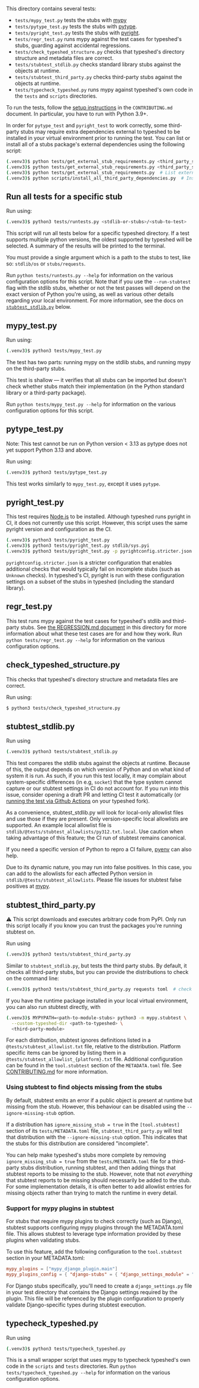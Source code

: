 This directory contains several tests:
- `tests/mypy_test.py`
tests the stubs with [mypy](https://github.com/python/mypy/)
- `tests/pytype_test.py` tests the stubs with
[pytype](https://github.com/google/pytype/).
- `tests/pyright_test.py` tests the stubs with
[pyright](https://github.com/microsoft/pyright).
- `tests/regr_test.py` runs mypy against the test cases for typeshed's
stubs, guarding against accidental regressions.
- `tests/check_typeshed_structure.py` checks that typeshed's directory
structure and metadata files are correct.
- `tests/stubtest_stdlib.py` checks standard library stubs against the
objects at runtime.
- `tests/stubtest_third_party.py` checks third-party stubs against the
objects at runtime.
- `tests/typecheck_typeshed.py` runs mypy against typeshed's own code
in the `tests` and `scripts` directories.

To run the tests, follow the [setup instructions](../CONTRIBUTING.md#preparing-the-environment)
in the `CONTRIBUTING.md` document. In particular, you have to run with Python 3.9+.

In order for `pytype_test` and `pyright_test` to work correctly, some third-party stubs
may require extra dependencies external to typeshed to be installed in your virtual environment
prior to running the test.
You can list or install all of a stubs package's external dependencies using the following script:
```bash
(.venv3)$ python tests/get_external_stub_requirements.py <third_party_stub>  # List external dependencies for <third_party_stub>
(.venv3)$ python tests/get_external_stub_requirements.py <third_party_stub1> <third_party_stub2>  # List external dependencies for <third_party_stub1> and <third_party_stub2>
(.venv3)$ python tests/get_external_stub_requirements.py  # List external dependencies for all third-party stubs in typeshed
(.venv3)$ python scripts/install_all_third_party_dependencies.py  # Install external dependencies for all third-party stubs in typeshed
```

## Run all tests for a specific stub

Run using:
```bash
(.venv3)$ python3 tests/runtests.py <stdlib-or-stubs>/<stub-to-test>
```

This script will run all tests below for a specific typeshed directory. If a
test supports multiple python versions, the oldest supported by typeshed will
be selected. A summary of the results will be printed to the terminal.

You must provide a single argument which is a path to the stubs to test, like
so: `stdlib/os` or `stubs/requests`.

Run `python tests/runtests.py --help` for information on the various configuration options
for this script. Note that if you use the `--run-stubtest` flag with the stdlib stubs,
whether or not the test passes will depend on the exact version of Python
you're using, as well as various other details regarding your local environment.
For more information, see the docs on [`stubtest_stdlib.py`](#stubtest_stdlibpy) below.

## mypy\_test.py

Run using:
```bash
(.venv3)$ python3 tests/mypy_test.py
```

The test has two parts: running mypy on the stdlib stubs,
and running mypy on the third-party stubs.

This test is shallow — it verifies that all stubs can be
imported but doesn't check whether stubs match their implementation
(in the Python standard library or a third-party package).

Run `python tests/mypy_test.py --help` for information on the various configuration options
for this script.

## pytype\_test.py

Note: This test cannot be run on Python version < 3.13 as pytype does not yet support
Python 3.13 and above.

Run using:
```bash
(.venv3)$ python3 tests/pytype_test.py
```

This test works similarly to `mypy_test.py`, except it uses `pytype`.

## pyright\_test.py

This test requires [Node.js](https://nodejs.org) to be installed. Although
typeshed runs pyright in CI, it does not currently use this script. However,
this script uses the same pyright version and configuration as the CI.
```bash
(.venv3)$ python3 tests/pyright_test.py                                # Check all files
(.venv3)$ python3 tests/pyright_test.py stdlib/sys.pyi                 # Check one file
(.venv3)$ python3 tests/pyright_test.py -p pyrightconfig.stricter.json # Check with the stricter config.
```

`pyrightconfig.stricter.json` is a stricter configuration that enables additional
checks that would typically fail on incomplete stubs (such as `Unknown` checks).
In typeshed's CI, pyright is run with these configuration settings on a subset of
the stubs in typeshed (including the standard library).

## regr\_test.py

This test runs mypy against the test cases for typeshed's stdlib and third-party
stubs. See [the REGRESSION.md document](./REGRESSION.md)
in this directory
for more information about what
these test cases are for and how they work. Run `python tests/regr_test.py --help`
for information on the various configuration options.

## check\_typeshed\_structure.py

This checks that typeshed's directory structure and metadata files are correct.

Run using:
```bash
$ python3 tests/check_typeshed_structure.py
```

## stubtest\_stdlib.py

Run using
```bash
(.venv3)$ python3 tests/stubtest_stdlib.py
```

This test compares the stdlib stubs against the objects at runtime. Because of
this, the output depends on which version of Python and on what kind of system
it is run.
As such, if you run this test locally, it may complain about system-specific
differences (in e.g, `socket`) that the type system cannot capture or our stubtest settings
in CI do not account for. If you run into this issue, consider opening a draft PR and letting CI
test it automatically (or
[running the test via Github Actions](https://docs.github.com/en/actions/managing-workflow-runs/manually-running-a-workflow#running-a-workflow)
on your typeshed fork).

As a convenience, stubtest\_stdlib.py will look for local-only allowlist files
and use those if they are present. Only version-specific local allowlists are supported.
An example local allowlist file is
`stdlib/@tests/stubtest_allowlists/py312.txt.local`. Use caution when taking advantage of this feature;
the CI run of stubtest remains canonical.

If you need a specific version of Python to repro a CI failure,
[pyenv](https://github.com/pyenv/pyenv) can also help.

Due to its dynamic nature, you may run into false positives. In this case, you
can add to the allowlists for each affected Python version in
`stdlib/@tests/stubtest_allowlists`. Please file issues for stubtest false positives
at [mypy](https://github.com/python/mypy/issues).

## stubtest\_third\_party.py

:warning: This script downloads and executes arbitrary code from PyPI. Only run
this script locally if you know you can trust the packages you're running
stubtest on.

Run using
```bash
(.venv3)$ python3 tests/stubtest_third_party.py
```

Similar to `stubtest_stdlib.py`, but tests the third party stubs. By default,
it checks all third-party stubs, but you can provide the distributions to
check on the command line:

```bash
(.venv3)$ python3 tests/stubtest_third_party.py requests toml  # check stubs/requests and stubs/toml
```

If you have the runtime package installed in your local virtual environment, you can also run stubtest
directly, with
```bash
(.venv3)$ MYPYPATH=<path-to-module-stubs> python3 -m mypy.stubtest \
  --custom-typeshed-dir <path-to-typeshed> \
  <third-party-module>
```

For each distribution, stubtest ignores definitions listed in a `@tests/stubtest_allowlist.txt` file,
relative to the distribution. Platform specific items can be ignored by listing them
in a `@tests/stubtest_allowlist_{platform}.txt` file. Additional configuration
can be found in the `tool.stubtest` section of the `METADATA.toml` file. See
[CONTRIBUTING.md](../CONTRIBUTING.md#the-metadatatoml-file) for more information.

### Using stubtest to find objects missing from the stubs

By default, stubtest emits an error if a public object is present at runtime
but missing from the stub. However, this behaviour can be disabled using the
`--ignore-missing-stub` option.

If a distribution has `ignore_missing_stub = true` in the `[tool.stubtest]` section of its
`tests/METADATA.toml` file, `stubtest_third_party.py` will test that distribution with the
`--ignore-missing-stub` option. This indicates that the stubs for this distribution are
considered "incomplete".

You can help make typeshed's stubs more complete by removing
`ignore_missing_stub = true` from the `tests/METADATA.toml` file for a
third-party stubs distribution, running stubtest, and then adding things that
stubtest reports to be missing to the stub. However, note that not *everything*
that stubtest reports to be missing should necessarily be added to the stub.
For some implementation details, it is often better to add allowlist entries
for missing objects rather than trying to match the runtime in every detail.

### Support for mypy plugins in stubtest

For stubs that require mypy plugins to check correctly (such as Django), stubtest
supports configuring mypy plugins through the METADATA.toml file. This allows stubtest to
leverage type information provided by these plugins when validating stubs.

To use this feature, add the following configuration to the `tool.stubtest` section in your METADATA.toml:

```toml
mypy_plugins = ["mypy_django_plugin.main"]
mypy_plugins_config = { "django-stubs" = { "django_settings_module" = "django_settings" } }
```

For Django stubs specifically, you'll need to create a `django_settings.py` file in your test directory
that contains the Django settings required by the plugin. This file will be referenced by the plugin
configuration to properly validate Django-specific types during stubtest execution.

## typecheck\_typeshed.py

Run using
```bash
(.venv3)$ python3 tests/typecheck_typeshed.py
```

This is a small wrapper script that uses mypy to typecheck typeshed's own code in the
`scripts` and `tests` directories. Run `python tests/typecheck_typeshed.py --help` for
information on the various configuration options.
